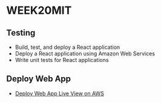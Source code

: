 # WEEK20MIT
## Testing

- Build, test, and deploy a React application
- Deploy a React application using Amazon Web Services
- Write unit tests for React applications

## Deploy Web App

- [Deploy Web App Live View on AWS](https://cartreact01a.s3.amazonaws.com/index.html)
